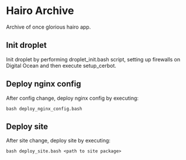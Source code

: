 # Hairo Archive

Archive of once glorious hairo app.

## Init droplet
Init droplet by performing droplet_init.bash script, setting up firewalls on Digital Ocean and then execute setup_cerbot.

## Deploy nginx config
After config change, deploy nginx config by executing:
```
bash deploy_nginx_config.bash
```

## Deploy site
After site change, deploy site by executing:
```
bash deploy_site.bash <path to site package>
```